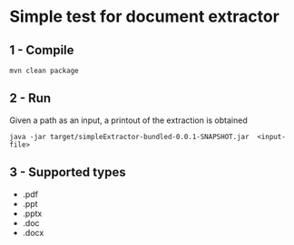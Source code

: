# Simple test for document extractor

## 1 - Compile
```
mvn clean package
```

## 2 - Run
Given a path as an input, a printout of the extraction is obtained
```
java -jar target/simpleExtractor-bundled-0.0.1-SNAPSHOT.jar  <input-file>
```

## 3 - Supported types
- .pdf
- .ppt
- .pptx
- .doc
- .docx